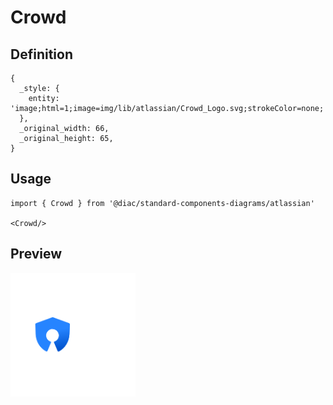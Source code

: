 # Crowd

## Definition

```
{
  _style: { 
    entity: 'image;html=1;image=img/lib/atlassian/Crowd_Logo.svg;strokeColor=none;',
  },
  _original_width: 66,
  _original_height: 65,
}
```

## Usage

```
import { Crowd } from '@diac/standard-components-diagrams/atlassian'

<Crowd/>
```

## Preview

<img src="./crowd.png" width="200"/>
